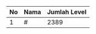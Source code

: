 | No | Nama            | Jumlah Level |
|----|-----------------|--------------|
| 1  | #    |    2389        |
